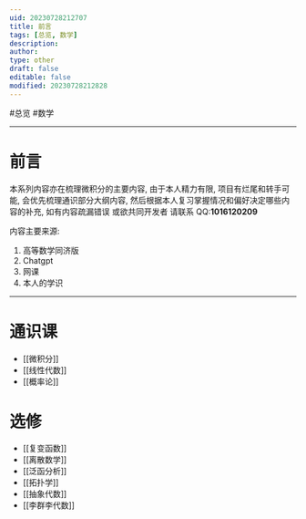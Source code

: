 ```yaml
---
uid: 20230728212707
title: 前言
tags: [总览, 数学]
description: 
author: 
type: other
draft: false
editable: false
modified: 20230728212828
---
```


#总览 #数学

---

# 前言

本系列内容亦在梳理微积分的主要内容, 由于本人精力有限, 项目有烂尾和转手可能, 会优先梳理通识部分大纲内容, 然后根据本人复习掌握情况和偏好决定哪些内容的补充, 如有内容疏漏错误 或欲共同开发者 请联系 QQ:**1016120209**

内容主要来源:

1. 高等数学同济版
2. Chatgpt
3. 网课
4. 本人的学识

---

# 通识课

- [[微积分]]
- [[线性代数]]
- [[概率论]]

# 选修

- [[复变函数]]
- [[离散数学]]
- [[泛函分析]]
- [[拓扑学]]
- [[抽象代数]]
- [[李群李代数]]
